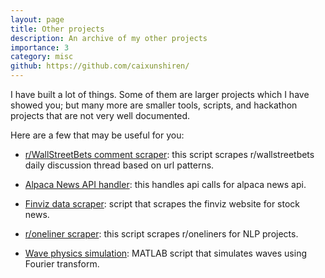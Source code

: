 ```yaml
---
layout: page
title: Other projects
description: An archive of my other projects
importance: 3
category: misc
github: https://github.com/caixunshiren/
---
```


I have built a lot of things. Some of them are larger projects which I have showed you; but many more are smaller tools, scripts, and hackathon projects that are not very well documented. 

Here are a few that may be useful for you:

- [r/WallStreetBets comment scraper][1]: this script scrapes r/wallstreetbets daily discussion thread based on url patterns.

- [Alpaca News API handler][2]: this handles api calls for alpaca news api.

- [Finviz data scraper][3]: script that scrapes the finviz website for stock news.

- [r/oneliner scraper][4]: this script scrapes r/oneliners for NLP projects.

- [Wave physics simulation][5]: MATLAB script that simulates waves using Fourier transform.



[1]: https://github.com/caixunshiren/RedditCommentScraper_for_WSB_Daily_Discussion
[2]: https://github.com/caixunshiren/alpaca-news-api
[3]: https://github.com/caixunshiren/finviz-data
[4]: https://github.com/caixunshiren/Webscraper_oneliners
[5]: https://github.com/caixunshiren/matlab-wave-equation-and-fourier-transform
